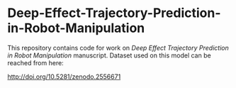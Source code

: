 # Deep-Effect-Trajectory-Prediction-in-Robot-Manipulation

This repository contains code for work on <i>Deep Effect Trajectory Prediction in Robot Manipulation</i> manuscript. Dataset used on this model can be reached from here:

http://doi.org/10.5281/zenodo.2556671
